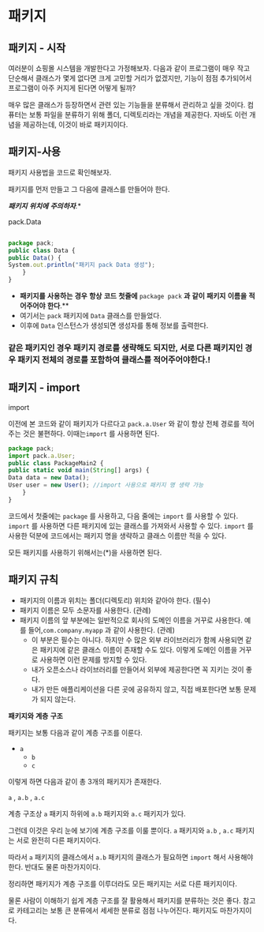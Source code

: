# 패키지

## **패키지** - **시작**

여러분이 쇼핑몰 시스템을 개발한다고 가정해보자. 다음과 같이 프로그램이 매우 작고 단순해서 클래스가 몇게 없다면 크게 고민할 거리가 없겠지만, 기능이 점점 추가되어서 프로그램이 아주 커지게 된다면 어떻게 될까?

매우 많은 클래스가 등장하면서 관련 있는 기능들을 분류해서 관리하고 싶을 것이다.
컴퓨터는 보통 파일을 분류하기 위해 폴더, 디렉토리라는 개념을 제공한다. 자바도 이런 개념을 제공하는데, 이것이 바로 패키지이다.

## 패키지-사용

패키지 사용법을 코드로 확인해보자.

패키지를 먼저 만들고 그 다음에 클래스를 만들어야 한다.

***패키지** **위치에** **주의하자**.**

pack.Data

```jsx

package pack;
public class Data {
public Data() {
System.out.println("패키지 pack Data 생성");
	}
}
```

- **패키지를** **사용하는** **경우** **항상** **코드** **첫줄에** `package pack` **과** **같이** **패키지** **이름을** **적어주어야** **한다**.**
- 여기서는 `pack` 패키지에 `Data` 클래스를 만들었다.
- 이후에 `Data` 인스턴스가 생성되면 생성자를 통해 정보를 출력한다.

### 같은 패키지인 경우 패키지 경로를 생략해도 되지만, 서로 다른 패키지인 경우 패키지 전체의 경로를 포함하여 클래스를 적어주어야한다.!

## **패키지** - import

import

이전에 본 코드와 같이 패키지가 다르다고 `pack.a.User` 와 같이 항상 전체 경로를 적어주는 것은 불편하다. 이때는`import` 를 사용하면 된다.

```jsx
package pack;
import pack.a.User;
public class PackageMain2 {
public static void main(String[] args) {
Data data = new Data();
User user = new User(); //import 사용으로 패키지 명 생략 가능
	}
}
```

코드에서 첫줄에는 `package` 를 사용하고, 다음 줄에는 `import` 를 사용할 수 있다.
`import` 를 사용하면 다른 패키지에 있는 클래스를 가져와서 사용할 수 있다.
`import` 를 사용한 덕분에 코드에서는 패키지 명을 생략하고 클래스 이름만 적을 수 있다.

모든 패키지를 사용하기 위해서는(*)을 사용하면 된다.

## **패키지** **규칙**

- 패키지의 이름과 위치는 폴더(디렉토리) 위치와 같아야 한다. (필수)
- 패키지 이름은 모두 소문자를 사용한다. (관례)
- 패키지 이름의 앞 부분에는 일반적으로 회사의 도메인 이름을 거꾸로 사용한다. 예를 들어,`com.company.myapp` 과 같이 사용한다. (관례)
    - 이 부분은 필수는 아니다. 하지만 수 많은 외부 라이브러리가 함께 사용되면 같은 패키지에 같은 클래스 이름이 존재할 수도 있다. 이렇게 도메인 이름을 거꾸로 사용하면 이런 문제를 방지할 수 있다.
    - 내가 오픈소스나 라이브러리를 만들어서 외부에 제공한다면 꼭 지키는 것이 좋다.
    - 내가 만든 애플리케이션을 다른 곳에 공유하지 않고, 직접 배포한다면 보통 문제가 되지 않는다.

**패키지와** **계층** **구조**

패키지는 보통 다음과 같이 계층 구조를 이룬다.

- `a`
    - `b`
    - `c`

이렇게 하면 다음과 같이 총 3개의 패키지가 존재한다.

`a` , `a.b` , `a.c`

계층 구조상 `a` 패키지 하위에 `a.b` 패키지와 `a.c` 패키지가 있다.

그런데 이것은 우리 눈에 보기에 계층 구조를 이룰 뿐이다. `a` 패키지와 `a.b` , `a.c` 패키지는 서로 완전히 다른 패키지이다.

따라서 `a` 패키지의 클래스에서 `a.b` 패키지의 클래스가 필요하면 `import` 해서 사용해야 한다. 반대도 물론 마찬가지이다.

정리하면 패키지가 계층 구조를 이루더라도 모든 패키지는 서로 다른 패키지이다.

물론 사람이 이해하기 쉽게 계층 구조를 잘 활용해서 패키지를 분류하는 것은 좋다. 참고로 카테고리는 보통 큰 분류에서 세세한 분류로 점점 나누어진다. 패키지도 마찬가지이다.
